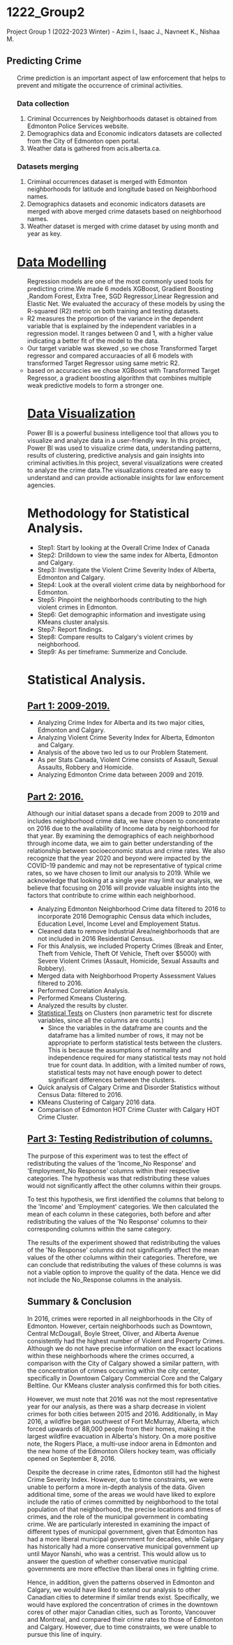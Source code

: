 # 1222_Group2
Project Group 1 (2022-2023 Winter) - Azim I., Isaac J., Navneet K., Nishaa M.
## Predicting Crime
<ul>Crime prediction is an important aspect of law enforcement that helps to prevent and mitigate the occurrence of criminal activities.

### Data collection 
1. Criminal Occurrences by Neighborhoods dataset is obtained from Edmonton Police Services 
website. 
2. Demographics data and Economic indicators datasets are collected from the City of Edmonton 
open portal. 
3. Weather data is gathered from acis.alberta.ca. 
### Datasets merging 
1. Criminal occurrences dataset is merged with Edmonton neighborhoods for latitude and 
longitude based on Neighborhood names. 
2. Demographics datasets and economic indicators datasets are merged with above merged crime 
datasets based on neighborhood names. 
3. Weather dataset is merged with crime dataset by using month and year as key. 

# [ Data Modelling](regression%20modelling.ipynb)
<ul>Regression models are one of the most commonly used tools for predicting crime.We made 6 models XGBoost, Gradient Boosting ,Random Forest, Extra Tree, SGD Regressor,Linear Regression and  Elastic Net. We evaluated the accuracy of these models by using the R-squared (R2) metric on both training and testing datasets.
<li>R2 measures the proportion of the variance in the dependent variable that is explained by the independent variables in a regression model. It ranges between 0 and 1, with a higher value indicating a better fit of the model to the data.
<li>Our target variable was skewed ,so we chose Transformed Target regressor and compared accuraacies of all 6 models with transformed Target Regressor using same metric R2.
<li> based on accuraccies we chose XGBoost with Transformed Target Regressor, a gradient boosting algorithm that combines multiple weak predictive models to form a stronger one. 
 
# [Data Visualization](3960Dashboard_Group2.pbix)
 
Power BI is a powerful business intelligence tool that allows you to visualize and analyze data in a user-friendly way. In this project, Power BI was used to visualize crime data, understanding patterns, results of clustering, predictive analysis and gain insights into criminal activities.In this project, several visualizations were created to analyze the crime data.The visualizations created are easy to understand and  can provide actionable insights for law enforcement agencies. 

# Methodology for Statistical Analysis.

* Step1: Start by looking at the Overall Crime Index of Canada
* Step2: Drilldown to view the same index for Alberta, Edmonton and Calgary.
* Step3: Investigate the Violent Crime Severity Index of Alberta, Edmonton and Calgary.
* Step4: Look at the overall violent crime data by neighborhood for Edmonton.
* Step5: Pinpoint the neighborhoods contributing to the high violent crimes in Edmonton.
* Step6: Get demographic information and investigate using KMeans cluster analysis.
* Step7: Report findings.
* Step8: Compare results to Calgary's violent crimes by neighborhood.
* Step9: As per timeframe: Summerize and Conclude.

# Statistical Analysis.

## [Part 1: 2009-2019.](2009-2019.ipynb)

* Analyzing Crime Index for Alberta and its two major cities, Edmonton and Calgary.
* Analyzing Violent Crime Severity Index for Alberta, Edmonton and Calgary.
* Analysis of the above two led us to our Problem Statement.
* As per Stats Canada, Violent Crime consists of Assault, Sexual Assaults, Robbery and Homicide.
* Analyzing Edmonton Crime data between 2009 and 2019.

## [Part 2: 2016.](2016.ipynb)

Although our initial dataset spans a decade from 2009 to 2019 and includes neighborhood crime data, we have chosen to concentrate on 2016 due to the availability of Income data by neighborhood for that year. By examining the demographics of each neighborhood through income data, we aim to gain better understanding of the relationship between socioeconomic status and crime rates. We also recognize that the year 2020 and beyond were impacted by the COVID-19 pandemic and may not be representative of typical crime rates, so we have chosen to limit our analysis to 2019. While we acknowledge that looking at a single year may limit our analysis, we believe that focusing on 2016 will provide valuable insights into the factors that contribute to crime within each neighborhood.

* Analyzing Edmonton Neighborhood Crime data filtered to 2016 to incorporate 2016 Demographic Census data which includes, Education Level, Income Level and Employement Status.
* Cleaned data to remove Industrial Area/neighborhoods that are not included in 2016 Residential Census.
* For this Analysis, we included Property Crimes (Break and Enter, Theft from Vehicle, Theft Of Vehicle, Theft over $5000) with Severe Violent Crimes (Assault, Homicide, Sexual Assaults and Robbery).
* Merged data with Neighborhood Property Assessment Values filtered to 2016.
* Performed Correlation Analysis.
* Performed Kmeans Clustering.
* Analyzed the results by cluster.
* [Statistical Tests](https://github.com/DATA3960/1222_Group2/blob/main/Statistical%20Analysis.ipynb) on Clusters (non parametric test for discrete variables, since all the columns are counts.)
  * Since the variables in the dataframe are counts and the dataframe has a limited number of rows, it may not be appropriate to perform statistical tests between the clusters. This is because the assumptions of normality and independence required for many statistical tests may not hold true for count data. In addition, with a limited number of rows, statistical tests may not have enough power to detect significant differences between the clusters.
* Quick analysis of Calgary Crime and Disorder Statistics without Census Data: filtered to 2016.
* KMeans Clustering of Calgary 2016 data.
* Comparison of Edmonton HOT Crime Cluster with Calgary HOT Crime Cluster.

## [Part 3: Testing Redistribution of columns.](https://github.com/DATA3960/1222_Group2/blob/main/Redistribution%20of%20No%20Response%20Columns-Final.ipynb)

The purpose of this experiment was to test the effect of redistributing the values of the 'Income_No Response' and 'Employment_No Response' columns within their respective categories. The hypothesis was that redistributing these values would not significantly affect the other columns within their groups.

To test this hypothesis, we first identified the columns that belong to the 'Income' and 'Employment' categories. We then calculated the mean of each column in these categories, both before and after redistributing the values of the 'No Response' columns to their corresponding columns within the same category.

The results of the experiment showed that redistributing the values of the 'No Response' columns did not significantly affect the mean values of the other columns within their categories. Therefore, we can conclude that redistributing the values of these columns is was not a viable option to improve the quality of the data. Hence we did not include the No_Response columns in the analysis.

## Summary & Conclusion

In 2016, crimes were reported in all neighborhoods in the City of Edmonton. However, certain neighborhoods such as Downtown, Central McDougall, Boyle Street, Oliver, and Alberta Avenue consistently had the highest number of Violent and Property Crimes. Although we do not have precise information on the exact locations within these neighborhoods where the crimes occurred, a comparison with the City of Calgary showed a similar pattern, with the concentration of crimes occurring within the city center, specifically in Downtown Calgary Commercial Core and the Calgary Beltline. Our KMeans cluster analysis confirmed this for both cities.

However, we must note that 2016 was not the most representative year for our analysis, as there was a sharp decrease in violent crimes for both cities between 2015 and 2016. Additionally, in May 2016, a wildfire began southwest of Fort McMurray, Alberta, which forced upwards of 88,000 people from their homes, making it the largest wildfire evacuation in Alberta's history. On a more positive note, the Rogers Place, a multi-use indoor arena in Edmonton and the new home of the Edmonton Oilers hockey team, was officially opened on September 8, 2016.

Despite the decrease in crime rates, Edmonton still had the highest Crime Severity Index. However, due to time constraints, we were unable to perform a more in-depth analysis of the data. Given additional time, some of the areas we would have liked to explore include the ratio of crimes committed by neighborhood to the total population of that neighborhood, the precise locations and times of crimes, and the role of the municipal government in combating crime. We are particularly interested in examining the impact of different types of municipal government, given that Edmonton has had a more liberal municipal government for decades, while Calgary has historically had a more conservative municipal government up until Mayor Nanshi, who was a centrist. This would allow us to answer the question of whether conservative municipal governments are more effective than liberal ones in fighting crime.

Hence, in addition, given the patterns observed in Edmonton and Calgary, we would have liked to extend our analysis to other Canadian cities to determine if similar trends exist. Specifically, we would have explored the concentration of crimes in the downtown cores of other major Canadian cities, such as Toronto, Vancouver and Montreal, and compared their crime rates to those of Edmonton and Calgary. However, due to time constraints, we were unable to pursue this line of inquiry.

